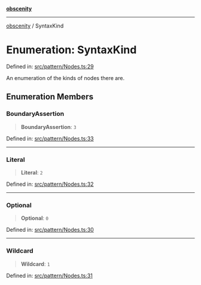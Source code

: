 [**obscenity**](../README.md)

***

[obscenity](../README.md) / SyntaxKind

# Enumeration: SyntaxKind

Defined in: [src/pattern/Nodes.ts:29](https://github.com/jo3-l/obscenity/blob/a386fd116c14542130a643879987c21c9c8a4eb9/src/pattern/Nodes.ts#L29)

An enumeration of the kinds of nodes there are.

## Enumeration Members

### BoundaryAssertion

> **BoundaryAssertion**: `3`

Defined in: [src/pattern/Nodes.ts:33](https://github.com/jo3-l/obscenity/blob/a386fd116c14542130a643879987c21c9c8a4eb9/src/pattern/Nodes.ts#L33)

***

### Literal

> **Literal**: `2`

Defined in: [src/pattern/Nodes.ts:32](https://github.com/jo3-l/obscenity/blob/a386fd116c14542130a643879987c21c9c8a4eb9/src/pattern/Nodes.ts#L32)

***

### Optional

> **Optional**: `0`

Defined in: [src/pattern/Nodes.ts:30](https://github.com/jo3-l/obscenity/blob/a386fd116c14542130a643879987c21c9c8a4eb9/src/pattern/Nodes.ts#L30)

***

### Wildcard

> **Wildcard**: `1`

Defined in: [src/pattern/Nodes.ts:31](https://github.com/jo3-l/obscenity/blob/a386fd116c14542130a643879987c21c9c8a4eb9/src/pattern/Nodes.ts#L31)
